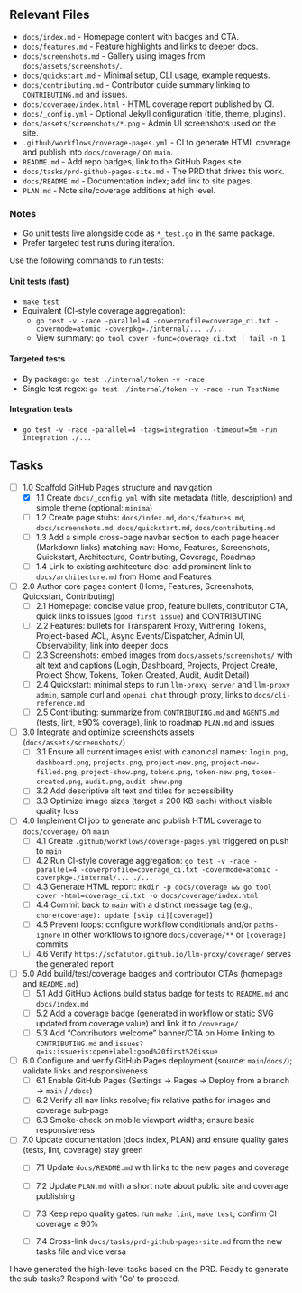 ## Relevant Files

- `docs/index.md` - Homepage content with badges and CTA.
- `docs/features.md` - Feature highlights and links to deeper docs.
- `docs/screenshots.md` - Gallery using images from `docs/assets/screenshots/`.
- `docs/quickstart.md` - Minimal setup, CLI usage, example requests.
- `docs/contributing.md` - Contributor guide summary linking to `CONTRIBUTING.md` and issues.
- `docs/coverage/index.html` - HTML coverage report published by CI.
- `docs/_config.yml` - Optional Jekyll configuration (title, theme, plugins).
- `docs/assets/screenshots/*.png` - Admin UI screenshots used on the site.
- `.github/workflows/coverage-pages.yml` - CI to generate HTML coverage and publish into `docs/coverage/` on `main`.
- `README.md` - Add repo badges; link to the GitHub Pages site.
- `docs/tasks/prd-github-pages-site.md` - The PRD that drives this work.
- `docs/README.md` - Documentation index; add link to site pages.
- `PLAN.md` - Note site/coverage additions at high level.

### Notes

- Go unit tests live alongside code as `*_test.go` in the same package.
- Prefer targeted test runs during iteration.

Use the following commands to run tests:

#### Unit tests (fast)
- `make test`
- Equivalent (CI-style coverage aggregation):
  - `go test -v -race -parallel=4 -coverprofile=coverage_ci.txt -covermode=atomic -coverpkg=./internal/... ./...`
  - View summary: `go tool cover -func=coverage_ci.txt | tail -n 1`

#### Targeted tests
- By package: `go test ./internal/token -v -race`
- Single test regex: `go test ./internal/token -v -race -run TestName`

#### Integration tests
- `go test -v -race -parallel=4 -tags=integration -timeout=5m -run Integration ./...`

## Tasks

- [ ] 1.0 Scaffold GitHub Pages structure and navigation
  - [x] 1.1 Create `docs/_config.yml` with site metadata (title, description) and simple theme (optional: `minima`)
  - [ ] 1.2 Create page stubs: `docs/index.md`, `docs/features.md`, `docs/screenshots.md`, `docs/quickstart.md`, `docs/contributing.md`
  - [ ] 1.3 Add a simple cross-page navbar section to each page header (Markdown links) matching nav: Home, Features, Screenshots, Quickstart, Architecture, Contributing, Coverage, Roadmap
  - [ ] 1.4 Link to existing architecture doc: add prominent link to `docs/architecture.md` from Home and Features

- [ ] 2.0 Author core pages content (Home, Features, Screenshots, Quickstart, Contributing)
  - [ ] 2.1 Homepage: concise value prop, feature bullets, contributor CTA, quick links to issues (`good first issue`) and CONTRIBUTING
  - [ ] 2.2 Features: bullets for Transparent Proxy, Withering Tokens, Project-based ACL, Async Events/Dispatcher, Admin UI, Observability; link into deeper docs
  - [ ] 2.3 Screenshots: embed images from `docs/assets/screenshots/` with alt text and captions (Login, Dashboard, Projects, Project Create, Project Show, Tokens, Token Created, Audit, Audit Detail)
  - [ ] 2.4 Quickstart: minimal steps to run `llm-proxy server` and `llm-proxy admin`, sample curl and `openai chat` through proxy, links to `docs/cli-reference.md`
  - [ ] 2.5 Contributing: summarize from `CONTRIBUTING.md` and `AGENTS.md` (tests, lint, ≥90% coverage), link to roadmap `PLAN.md` and issues

- [ ] 3.0 Integrate and optimize screenshots assets (`docs/assets/screenshots/`)
  - [ ] 3.1 Ensure all current images exist with canonical names: `login.png`, `dashboard.png`, `projects.png`, `project-new.png`, `project-new-filled.png`, `project-show.png`, `tokens.png`, `token-new.png`, `token-created.png`, `audit.png`, `audit-show.png`
  - [ ] 3.2 Add descriptive alt text and titles for accessibility
  - [ ] 3.3 Optimize image sizes (target ≤ 200 KB each) without visible quality loss

- [ ] 4.0 Implement CI job to generate and publish HTML coverage to `docs/coverage/` on `main`
  - [ ] 4.1 Create `.github/workflows/coverage-pages.yml` triggered on push to `main`
  - [ ] 4.2 Run CI-style coverage aggregation:
        `go test -v -race -parallel=4 -coverprofile=coverage_ci.txt -covermode=atomic -coverpkg=./internal/... ./...`
  - [ ] 4.3 Generate HTML report: `mkdir -p docs/coverage && go tool cover -html=coverage_ci.txt -o docs/coverage/index.html`
  - [ ] 4.4 Commit back to `main` with a distinct message tag (e.g., `chore(coverage): update [skip ci][coverage]`)
  - [ ] 4.5 Prevent loops: configure workflow conditionals and/or `paths-ignore` in other workflows to ignore `docs/coverage/**` or `[coverage]` commits
  - [ ] 4.6 Verify `https://sofatutor.github.io/llm-proxy/coverage/` serves the generated report

- [ ] 5.0 Add build/test/coverage badges and contributor CTAs (homepage and `README.md`)
  - [ ] 5.1 Add GitHub Actions build status badge for tests to `README.md` and `docs/index.md`
  - [ ] 5.2 Add a coverage badge (generated in workflow or static SVG updated from coverage value) and link it to `/coverage/`
  - [ ] 5.3 Add “Contributors welcome” banner/CTA on Home linking to `CONTRIBUTING.md` and `issues?q=is:issue+is:open+label:good%20first%20issue`

- [ ] 6.0 Configure and verify GitHub Pages deployment (source: `main`/`docs/`); validate links and responsiveness
  - [ ] 6.1 Enable GitHub Pages (Settings → Pages → Deploy from a branch → `main` / `/docs`)
  - [ ] 6.2 Verify all nav links resolve; fix relative paths for images and coverage sub‑page
  - [ ] 6.3 Smoke-check on mobile viewport widths; ensure basic responsiveness

- [ ] 7.0 Update documentation (docs index, PLAN) and ensure quality gates (tests, lint, coverage) stay green
  - [ ] 7.1 Update `docs/README.md` with links to the new pages and coverage
  - [ ] 7.2 Update `PLAN.md` with a short note about public site and coverage publishing
  - [ ] 7.3 Keep repo quality gates: run `make lint`, `make test`; confirm CI coverage ≥ 90%
  - [ ] 7.4 Cross-link `docs/tasks/prd-github-pages-site.md` from the new tasks file and vice versa


I have generated the high-level tasks based on the PRD. Ready to generate the sub-tasks? Respond with 'Go' to proceed.


